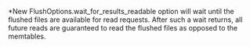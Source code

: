 *New FlushOptions.wait_for_results_readable option will wait until the flushed files are available for read requests. After such a wait returns, all future reads are guaranteed to read the flushed files as opposed to the memtables.